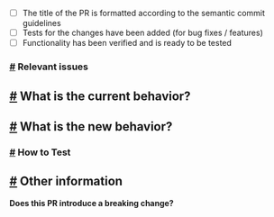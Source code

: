 <!-- ✍️
  For detailed info, see PR Checklist for PR owner and reviewers: 
  https://acvauctions.atlassian.net/wiki/x/3QIs7g

- [x] Please check using "x" if your PR fulfills the following requirements -->
- [ ] The title of the PR is formatted according to the semantic commit guidelines
- [ ] Tests for the changes have been added (for bug fixes / features)
- [ ] Functionality has been verified and is ready to be tested

### <a id="issues" />[#](#user-content-issues) Relevant issues

<!-- ✍️ Tag any relevant GitHub issues, JIRA tickets, or paste links for additional context -->

## <a id="current" />[#](#user-content-current) What is the current behavior?

<!-- ✍️ Describe and provide screenshots when applicable or remove this section entirely -->

## <a id="new" />[#](#user-content-new) What is the new behavior?

<!-- ✍️ Describe or provide screenshots of the changes introduced -->

### <a id="testing" />[#](#user-content-testing) How to Test

<!-- ✍️ Describe how to _manually_ test the new behavior -->

## <a id="other" />[#](#user-content-other) Other information

<!-- ✍️ Any additional context into the problem or why you solved it in the way you did -->

**Does this PR introduce a breaking change?** <!-- ✍️ Yes/No -->
<!-- ✍️ If necessary, please describe the impact and migration path -->
